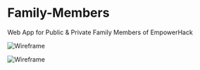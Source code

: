 # Family-Members

Web App for Public &amp; Private Family Members of EmpowerHack

![Wireframe](https://cloud.githubusercontent.com/assets/624760/11835567/8095fe7a-a3cc-11e5-9ef7-af04d63bd50f.png)

![Wireframe](https://cloud.githubusercontent.com/assets/16060989/12019881/a437923a-ad6d-11e5-8879-c874200c1675.jpg)
